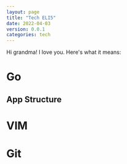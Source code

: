 ```yaml
---
layout: page
title: "Tech ELI5"
date: 2022-04-03
version: 0.0.1
categories: tech
---
```


Hi grandma! I love you. Here's what it means:

# Go

## App Structure

# VIM

# Git
